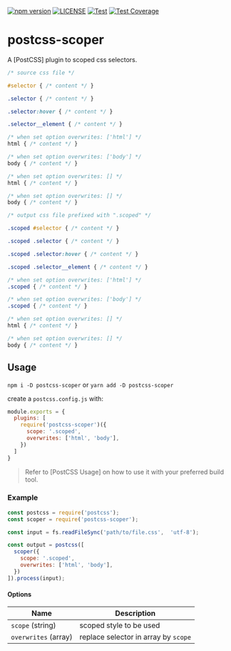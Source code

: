[![npm version](https://img.shields.io/npm/v/postcss-scoper.svg)](https://www.npmjs.com/package/postcss-scoper) [![LICENSE](https://img.shields.io/npm/l/postcss-scoper.svg)](https://github.com/ro1963855/postcss-scoper/blob/master/LICENSE) [![Test](https://github.com/ro1963855/postcss-scoper/actions/workflows/test.yml/badge.svg)](https://github.com/ro1963855/postcss-scoper/actions/workflows/test.yml) [![Test Coverage](https://img.shields.io/codecov/c/github/ro1963855/postcss-scoper.svg)](https://app.codecov.io/gh/ro1963855/postcss-scoper)

# postcss-scoper

A [PostCSS] plugin to scoped css selectors.

````css
/* source css file */

#selector { /* content */ }

.selector { /* content */ }

.selector:hover { /* content */ }

.selector__element { /* content */ }

/* when set option overwrites: ['html'] */
html { /* content */ }

/* when set option overwrites: ['body'] */
body { /* content */ }

/* when set option overwrites: [] */
html { /* content */ }

/* when set option overwrites: [] */
body { /* content */ }
````

````css
/* output css file prefixed with ".scoped" */

.scoped #selector { /* content */ }

.scoped .selector { /* content */ }

.scoped .selector:hover { /* content */ }

.scoped .selector__element { /* content */ }

/* when set option overwrites: ['html'] */
.scoped { /* content */ }

/* when set option overwrites: ['body'] */
.scoped { /* content */ }

/* when set option overwrites: [] */
html { /* content */ }

/* when set option overwrites: [] */
body { /* content */ }
````

## Usage

`npm i -D postcss-scoper` or `yarn add -D postcss-scoper`

create a `postcss.config.js` with:

```js
module.exports = {
  plugins: [
    require('postcss-scoper')({
      scope: '.scoped',
      overwrites: ['html', 'body'],
    })
  ]
}
```

> Refer to [PostCSS Usage] on how to use it with your preferred build tool.

### Example

```js
const postcss = require('postcss');
const scoper = require('postcss-scoper');

const input = fs.readFileSync('path/to/file.css',  'utf-8');

const output = postcss([
  scoper({
    scope: '.scoped',
    overwrites: ['html', 'body'],
  })
]).process(input);
```

#### Options

| Name           | Description                                |
|------------------|--------------------------------------------|
|`scope` (string) | scoped style to be used                    |
|`overwrites` (array)  | replace selector in array by `scope` |
